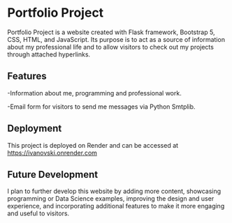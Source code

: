 # Portfolio Project

Portfolio Project is a website created with Flask framework, Bootstrap 5, CSS, HTML, and JavaScript. Its purpose is to act as a source of information about my professional life and to allow visitors to check out my projects through attached hyperlinks.

## Features

-Information about me, programming and professional work.

-Email form for visitors to send me messages via Python Smtplib.

## Deployment

This project is deployed on Render and can be accessed at https://ivanovski.onrender.com

## Future Development

I plan to further develop this website by adding more content, showcasing programming or Data Science examples, improving the design and user experience, and incorporating additional features to make it more engaging and useful to visitors.


